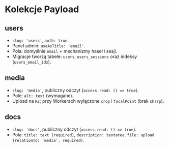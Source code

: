 # Kolekcje Payload

## users
- `slug: 'users'`, `auth: true`.
- Panel admin: `useAsTitle: 'email'`.
- Pola: domyślnie `email` + mechanizmy haseł i sesji.
- Migracje tworzą tabele: `users`, `users_sessions` oraz indeksy (`users_email_idx`).

## media
- `slug: 'media'`, publiczny odczyt (`access.read: () => true`).
- Pole: `alt: text` (wymagane).
- Upload na `R2`; przy Workerach wyłączone `crop` i `focalPoint` (brak `sharp`).

## docs
- `slug: 'docs'`, publiczny odczyt (`access.read: () => true`).
- Pola: `title: text (required)`, `description: textarea`, `file: upload (relationTo: 'media', required)`.